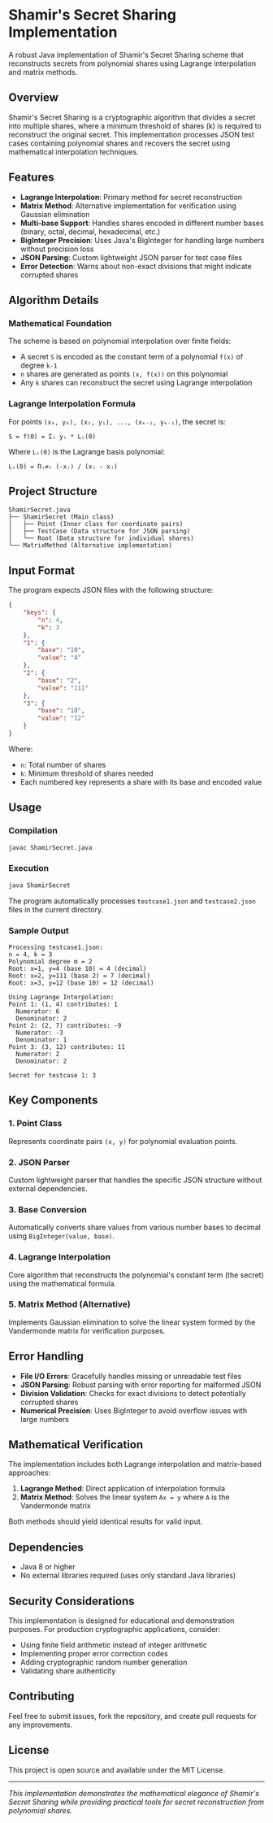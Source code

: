 # Shamir's Secret Sharing Implementation

A robust Java implementation of Shamir's Secret Sharing scheme that reconstructs secrets from polynomial shares using Lagrange interpolation and matrix methods.

## Overview

Shamir's Secret Sharing is a cryptographic algorithm that divides a secret into multiple shares, where a minimum threshold of shares (k) is required to reconstruct the original secret. This implementation processes JSON test cases containing polynomial shares and recovers the secret using mathematical interpolation techniques.

## Features

- **Lagrange Interpolation**: Primary method for secret reconstruction
- **Matrix Method**: Alternative implementation for verification using Gaussian elimination
- **Multi-base Support**: Handles shares encoded in different number bases (binary, octal, decimal, hexadecimal, etc.)
- **BigInteger Precision**: Uses Java's BigInteger for handling large numbers without precision loss
- **JSON Parsing**: Custom lightweight JSON parser for test case files
- **Error Detection**: Warns about non-exact divisions that might indicate corrupted shares

## Algorithm Details

### Mathematical Foundation

The scheme is based on polynomial interpolation over finite fields:
- A secret `S` is encoded as the constant term of a polynomial `f(x)` of degree `k-1`
- `n` shares are generated as points `(x, f(x))` on this polynomial
- Any `k` shares can reconstruct the secret using Lagrange interpolation

### Lagrange Interpolation Formula

For points `(x₀, y₀), (x₁, y₁), ..., (xₖ₋₁, yₖ₋₁)`, the secret is:

```
S = f(0) = Σᵢ yᵢ * Lᵢ(0)
```

Where `Lᵢ(0)` is the Lagrange basis polynomial:

```
Lᵢ(0) = Πⱼ≠ᵢ (-xⱼ) / (xᵢ - xⱼ)
```

## Project Structure

```
ShamirSecret.java
├── ShamirSecret (Main class)
│   ├── Point (Inner class for coordinate pairs)
│   ├── TestCase (Data structure for JSON parsing)
│   └── Root (Data structure for individual shares)
└── MatrixMethod (Alternative implementation)
```

## Input Format

The program expects JSON files with the following structure:

```json
{
    "keys": {
        "n": 4,
        "k": 3
    },
    "1": {
        "base": "10",
        "value": "4"
    },
    "2": {
        "base": "2",
        "value": "111"
    },
    "3": {
        "base": "10",
        "value": "12"
    }
}
```

Where:
- `n`: Total number of shares
- `k`: Minimum threshold of shares needed
- Each numbered key represents a share with its base and encoded value

## Usage

### Compilation

```bash
javac ShamirSecret.java
```

### Execution

```bash
java ShamirSecret
```

The program automatically processes `testcase1.json` and `testcase2.json` files in the current directory.

### Sample Output

```
Processing testcase1.json:
n = 4, k = 3
Polynomial degree m = 2
Root: x=1, y=4 (base 10) = 4 (decimal)
Root: x=2, y=111 (base 2) = 7 (decimal)
Root: x=3, y=12 (base 10) = 12 (decimal)

Using Lagrange Interpolation:
Point 1: (1, 4) contributes: 1
  Numerator: 6
  Denominator: 2
Point 2: (2, 7) contributes: -9
  Numerator: -3
  Denominator: 1
Point 3: (3, 12) contributes: 11
  Numerator: 2
  Denominator: 2

Secret for testcase 1: 3
```

## Key Components

### 1. Point Class
Represents coordinate pairs `(x, y)` for polynomial evaluation points.

### 2. JSON Parser
Custom lightweight parser that handles the specific JSON structure without external dependencies.

### 3. Base Conversion
Automatically converts share values from various number bases to decimal using `BigInteger(value, base)`.

### 4. Lagrange Interpolation
Core algorithm that reconstructs the polynomial's constant term (the secret) using the mathematical formula.

### 5. Matrix Method (Alternative)
Implements Gaussian elimination to solve the linear system formed by the Vandermonde matrix for verification purposes.

## Error Handling

- **File I/O Errors**: Gracefully handles missing or unreadable test files
- **JSON Parsing**: Robust parsing with error reporting for malformed JSON
- **Division Validation**: Checks for exact divisions to detect potentially corrupted shares
- **Numerical Precision**: Uses BigInteger to avoid overflow issues with large numbers

## Mathematical Verification

The implementation includes both Lagrange interpolation and matrix-based approaches:

1. **Lagrange Method**: Direct application of interpolation formula
2. **Matrix Method**: Solves the linear system `Ax = y` where `A` is the Vandermonde matrix

Both methods should yield identical results for valid input.

## Dependencies

- Java 8 or higher
- No external libraries required (uses only standard Java libraries)

## Security Considerations

This implementation is designed for educational and demonstration purposes. For production cryptographic applications, consider:

- Using finite field arithmetic instead of integer arithmetic
- Implementing proper error correction codes
- Adding cryptographic random number generation
- Validating share authenticity

## Contributing

Feel free to submit issues, fork the repository, and create pull requests for any improvements.

## License

This project is open source and available under the MIT License.

---

*This implementation demonstrates the mathematical elegance of Shamir's Secret Sharing while providing practical tools for secret reconstruction from polynomial shares.*